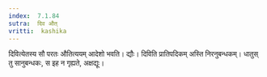 ```yaml
---
index:  7.1.84
sutra:  दिव औत्
vritti:  kashika 
---
```


दिवित्येतस्य सौ परतः औतित्ययम् आदेशो भवति। द्यौः। दिविति प्रातिपदिकम् अस्ति निरनुबन्धकम्। धातुस् तु सानुबन्धकः, स इह न गृह्यते, अक्षद्यूः।

